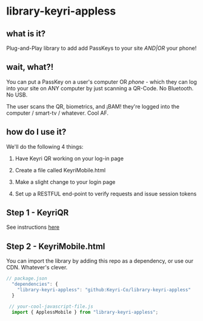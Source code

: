 # library-keyri-appless

## what is it?

Plug-and-Play library to add add PassKeys to your site *AND|OR* your phone!

## wait, what?!

You can put a PassKey on a user's computer OR *phone* - which they can log into your site on ANY computer by just scanning a QR-Code. No Bluetooth. No USB.

The user scans the QR, biometrics, and ¡BAM! they're logged into the computer / smart-tv / whatever. Cool AF.

## how do I use it?

We'll do the following 4 things:

1. Have Keyri QR working on your log-in page

2. Create a file called KeyriMobile.html

3. Make a slight change to your login page

4. Set up a RESTFUL end-point to verify requests and issue session tokens

## Step 1 - KeyriQR

See instructions [here](https://www.google.com)

## Step 2 - KeyriMobile.html

You can import the library by adding this repo as a dependency, or use our CDN. Whatever's clever.

```js
// package.json
  "dependencies": {
    "library-keyri-appless": "github:Keyri-Co/library-keyri-appless"
  }
```

```js
 // your-cool-javascript-file.js
  import { ApplessMobile } from "library-keyri-appless";
```
